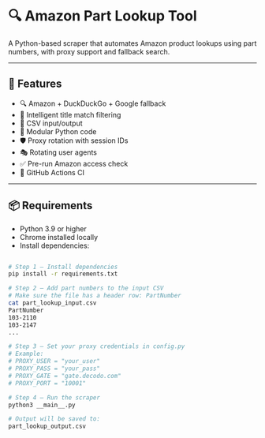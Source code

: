 # 🔍 Amazon Part Lookup Tool

A Python-based scraper that automates Amazon product lookups using part numbers, with proxy support and fallback search.

---

## 🚀 Features

- 🔍 Amazon + DuckDuckGo + Google fallback
- 🧠 Intelligent title match filtering
- 📄 CSV input/output
- 🧰 Modular Python code
- 🛡️ Proxy rotation with session IDs
- 🎭 Rotating user agents
- ✅ Pre-run Amazon access check
- 🧪 GitHub Actions CI

---

## 📦 Requirements

- Python 3.9 or higher
- Chrome installed locally
- Install dependencies:

```bash

# Step 1 — Install dependencies
pip install -r requirements.txt

# Step 2 — Add part numbers to the input CSV
# Make sure the file has a header row: PartNumber
cat part_lookup_input.csv
PartNumber
103-2110
103-2147
...

# Step 3 — Set your proxy credentials in config.py
# Example:
# PROXY_USER = "your_user"
# PROXY_PASS = "your_pass"
# PROXY_GATE = "gate.decodo.com"
# PROXY_PORT = "10001"

# Step 4 — Run the scraper
python3 __main__.py

# Output will be saved to:
part_lookup_output.csv
